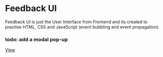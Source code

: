 # Feedback UI
Feedback UI is just the User Interface from Frontend and its created to practise HTML, CSS and JavaScript (event bubbling and event propagation) <br>
### **todo: add a modal pop-up**

<a href="https://alexandrecrzb.github.io/app.FeedbackUI/" target="_blank">View</a>
